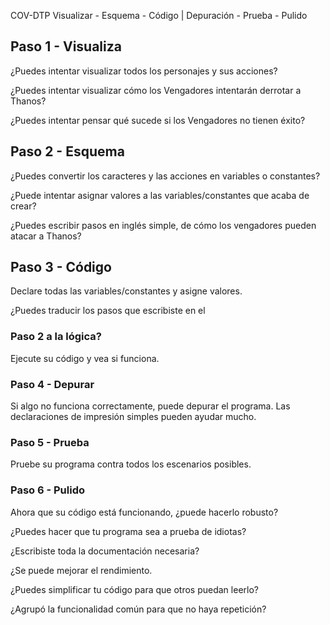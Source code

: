 COV-DTP
Visualizar - Esquema - Código | Depuración - Prueba - Pulido

## Paso 1 - Visualiza

¿Puedes intentar visualizar todos los personajes y sus acciones?

¿Puedes intentar visualizar cómo los Vengadores intentarán derrotar a Thanos?

¿Puedes intentar pensar qué sucede si los Vengadores no tienen éxito?

## Paso 2 - Esquema

¿Puedes convertir los caracteres y las acciones en variables o constantes?

¿Puede intentar asignar valores a las variables/constantes que acaba de crear?

¿Puedes escribir pasos en inglés simple, de cómo los vengadores pueden atacar a Thanos?

## Paso 3 - Código

Declare todas las variables/constantes y asigne valores.

¿Puedes traducir los pasos que escribiste en el

### Paso 2 a la lógica?

Ejecute su código y vea si funciona.

### Paso 4 - Depurar

Si algo no funciona correctamente, puede depurar el programa.
Las declaraciones de impresión simples pueden ayudar mucho.

### Paso 5 - Prueba

Pruebe su programa contra todos los escenarios posibles.

### Paso 6 - Pulido

Ahora que su código está funcionando, ¿puede hacerlo robusto?

¿Puedes hacer que tu programa sea a prueba de idiotas?

¿Escribiste toda la documentación necesaria?

¿Se puede mejorar el rendimiento.

¿Puedes simplificar tu código para que otros puedan leerlo?

¿Agrupó la funcionalidad común para que no haya repetición?
